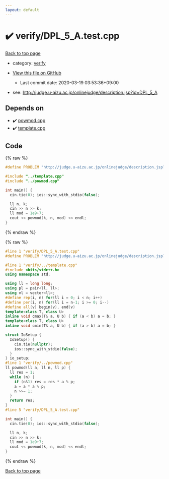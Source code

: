 ```yaml
---
layout: default
---
```


<!-- mathjax config similar to math.stackexchange -->
<script type="text/javascript" async
  src="https://cdnjs.cloudflare.com/ajax/libs/mathjax/2.7.5/MathJax.js?config=TeX-MML-AM_CHTML">
</script>
<script type="text/x-mathjax-config">
  MathJax.Hub.Config({
    TeX: { equationNumbers: { autoNumber: "AMS" }},
    tex2jax: {
      inlineMath: [ ['$','$'] ],
      processEscapes: true
    },
    "HTML-CSS": { matchFontHeight: false },
    displayAlign: "left",
    displayIndent: "2em"
  });
</script>

<script type="text/javascript" src="https://cdnjs.cloudflare.com/ajax/libs/jquery/3.4.1/jquery.min.js"></script>
<script src="https://cdn.jsdelivr.net/npm/jquery-balloon-js@1.1.2/jquery.balloon.min.js" integrity="sha256-ZEYs9VrgAeNuPvs15E39OsyOJaIkXEEt10fzxJ20+2I=" crossorigin="anonymous"></script>
<script type="text/javascript" src="../../assets/js/copy-button.js"></script>
<link rel="stylesheet" href="../../assets/css/copy-button.css" />


# :heavy_check_mark: verify/DPL_5_A.test.cpp

<a href="../../index.html">Back to top page</a>

* category: <a href="../../index.html#e8418d1d706cd73548f9f16f1d55ad6e">verify</a>
* <a href="{{ site.github.repository_url }}/blob/master/verify/DPL_5_A.test.cpp">View this file on GitHub</a>
    - Last commit date: 2020-03-19 03:53:36+09:00


* see: <a href="http://judge.u-aizu.ac.jp/onlinejudge/description.jsp?id=DPL_5_A">http://judge.u-aizu.ac.jp/onlinejudge/description.jsp?id=DPL_5_A</a>


## Depends on

* :heavy_check_mark: <a href="../../library/powmod.cpp.html">powmod.cpp</a>
* :heavy_check_mark: <a href="../../library/template.cpp.html">template.cpp</a>


## Code

<a id="unbundled"></a>
{% raw %}
```cpp
#define PROBLEM "http://judge.u-aizu.ac.jp/onlinejudge/description.jsp?id=DPL_5_A"

#include "../template.cpp"
#include "../powmod.cpp"

int main() {
  cin.tie(0); ios::sync_with_stdio(false);

  ll n, k;
  cin >> n >> k;
  ll mod = 1e9+7;
  cout << powmod(k, n, mod) << endl;
}

```
{% endraw %}

<a id="bundled"></a>
{% raw %}
```cpp
#line 1 "verify/DPL_5_A.test.cpp"
#define PROBLEM "http://judge.u-aizu.ac.jp/onlinejudge/description.jsp?id=DPL_5_A"

#line 1 "verify/../template.cpp"
#include <bits/stdc++.h>
using namespace std;

using ll = long long;
using pl = pair<ll, ll>;
using vl = vector<ll>;
#define rep(i, n) for(ll i = 0; i < n; i++)
#define per(i, n) for(ll i = n-1; i >= 0; i--)
#define all(v) begin(v), end(v)
template<class T, class U>
inline void cmax(T& a, U b) { if (a < b) a = b; }
template<class T, class U>
inline void cmin(T& a, U b) { if (a > b) a = b; }

struct IoSetup {
  IoSetup() {
    cin.tie(nullptr);
    ios::sync_with_stdio(false);
  }
} io_setup;
#line 1 "verify/../powmod.cpp"
ll powmod(ll a, ll n, ll p) {
  ll res = 1;
  while (n) {
    if (n&1) res = res * a % p;
    a = a * a % p;
    n >>= 1;
  }
  return res;
}
#line 5 "verify/DPL_5_A.test.cpp"

int main() {
  cin.tie(0); ios::sync_with_stdio(false);

  ll n, k;
  cin >> n >> k;
  ll mod = 1e9+7;
  cout << powmod(k, n, mod) << endl;
}

```
{% endraw %}

<a href="../../index.html">Back to top page</a>


